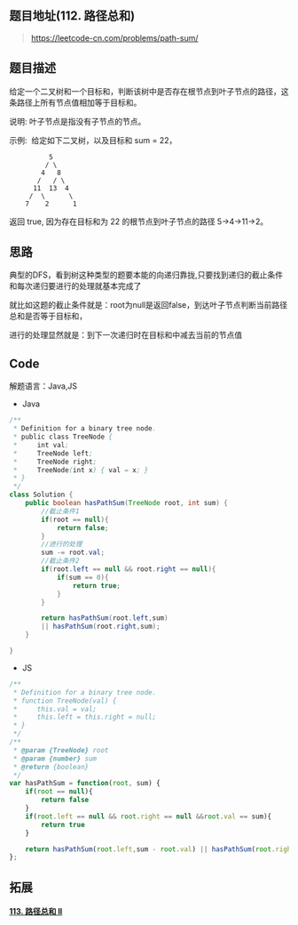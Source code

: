## 题目地址(112. 路径总和)

> https://leetcode-cn.com/problems/path-sum/



## 题目描述

给定一个二叉树和一个目标和，判断该树中是否存在根节点到叶子节点的路径，这条路径上所有节点值相加等于目标和。

说明: 叶子节点是指没有子节点的节点。

示例: 
给定如下二叉树，以及目标和 sum = 22，

              5
             / \
            4   8
           /   / \
          11  13  4
         /  \      \
        7    2      1
返回 true, 因为存在目标和为 22 的根节点到叶子节点的路径 5->4->11->2。


## 思路

典型的DFS，看到树这种类型的题要本能的向递归靠拢,只要找到递归的截止条件和每次递归要进行的处理就基本完成了

就比如这题的截止条件就是：root为null是返回false，到达叶子节点判断当前路径总和是否等于目标和，

进行的处理显然就是：到下一次递归时在目标和中减去当前的节点值



## Code

解题语言：Java,JS

* Java

```java
/**
 * Definition for a binary tree node.
 * public class TreeNode {
 *     int val;
 *     TreeNode left;
 *     TreeNode right;
 *     TreeNode(int x) { val = x; }
 * }
 */
class Solution {
    public boolean hasPathSum(TreeNode root, int sum) {
        //截止条件1
        if(root == null){
            return false;
        }
        //进行的处理
        sum -= root.val;
        //截止条件2
        if(root.left == null && root.right == null){
            if(sum == 0){
                return true;
            }
        }

        return hasPathSum(root.left,sum)
        || hasPathSum(root.right,sum);
    }

}
```

- JS

```javascript
/**
 * Definition for a binary tree node.
 * function TreeNode(val) {
 *     this.val = val;
 *     this.left = this.right = null;
 * }
 */
/**
 * @param {TreeNode} root
 * @param {number} sum
 * @return {boolean}
 */
var hasPathSum = function(root, sum) {
    if(root == null){
        return false
    }
    if(root.left == null && root.right == null &&root.val == sum){
        return true
    }

    return hasPathSum(root.left,sum - root.val) || hasPathSum(root.right,sum - root.val)
};
```



## 拓展

#### [113. 路径总和 II](https://leetcode-cn.com/problems/path-sum-ii/)

